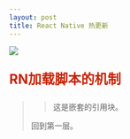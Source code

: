 ```yaml
---
layout: post
title: React Native 热更新
---
```


![]({{site.baseurl}}/public/images/hot/hot00-.png)
<p style="color:#C82506; font-size:24px; font-weight:bold;">RN加载脚本的机制</p>

> 
>
> > 这是嵌套的引用块。
>
> 回到第一层。